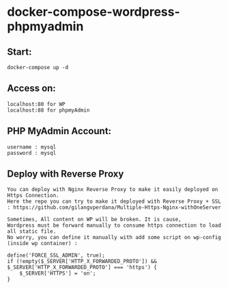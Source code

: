 # docker-compose-wordpress-phpmyadmin
## Start:
```
docker-compose up -d
```

## Access on:
```
localhost:80 for WP
localhost:88 for phpmyAdmin
```

## PHP MyAdmin Account:
```
username : mysql
password : mysql
```

## Deploy with Reverse Proxy
```
You can deploy with Nginx Reverse Proxy to make it easily deployed on Https Connection.
Here the repo you can try to make it deployed with Reverse Proxy + SSL : https://github.com/gilangvperdana/Multiple-Https-Nginx-withOneServer

Sometimes, All content on WP will be broken. It is cause, 
Wordpress must be forward manually to consume https connection to load all static file.
No worry, you can define it manually with add some script on wp-config (inside wp container) :

define('FORCE_SSL_ADMIN', true);
if (!empty($_SERVER['HTTP_X_FORWARDED_PROTO']) && $_SERVER['HTTP_X_FORWARDED_PROTO'] === 'https') {
	$_SERVER['HTTPS'] = 'on';
}
```
